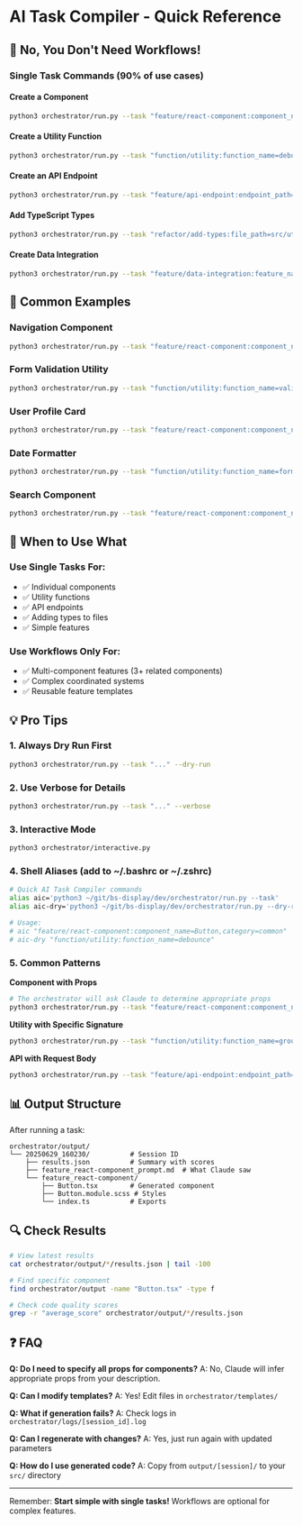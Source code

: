 # AI Task Compiler - Quick Reference

## 🚀 No, You Don't Need Workflows!

### Single Task Commands (90% of use cases)

#### Create a Component
```bash
python3 orchestrator/run.py --task "feature/react-component:component_name=Button,component_description=Primary button component,category=common"
```

#### Create a Utility Function  
```bash
python3 orchestrator/run.py --task "function/utility:function_name=debounce,function_description=Debounce function calls"
```

#### Create an API Endpoint
```bash
python3 orchestrator/run.py --task "feature/api-endpoint:endpoint_path=/api/users,method=GET,endpoint_description=Get all users"
```

#### Add TypeScript Types
```bash
python3 orchestrator/run.py --task "refactor/add-types:file_path=src/utils/helpers.js,type_requirements=Add types to all functions"
```

#### Create Data Integration
```bash
python3 orchestrator/run.py --task "feature/data-integration:feature_name=UserLoader,data_source=/api/users,transformation_description=Transform to UI format"
```

## 📝 Common Examples

### Navigation Component
```bash
python3 orchestrator/run.py --task "feature/react-component:component_name=NavBar,component_description=Main navigation bar with links,category=layout"
```

### Form Validation Utility
```bash
python3 orchestrator/run.py --task "function/utility:function_name=validateEmail,function_description=Validate email format,function_signature=(email: string): boolean"
```

### User Profile Card
```bash
python3 orchestrator/run.py --task "feature/react-component:component_name=UserCard,component_description=Display user info in a card,category=user"
```

### Date Formatter
```bash
python3 orchestrator/run.py --task "function/utility:function_name=formatDate,function_description=Format dates to readable strings,function_signature=(date: Date, format?: string): string"
```

### Search Component
```bash
python3 orchestrator/run.py --task "feature/react-component:component_name=SearchBar,component_description=Search input with dropdown results,category=common"
```

## 🎯 When to Use What

### Use Single Tasks For:
- ✅ Individual components
- ✅ Utility functions
- ✅ API endpoints
- ✅ Adding types to files
- ✅ Simple features

### Use Workflows Only For:
- ✅ Multi-component features (3+ related components)
- ✅ Complex coordinated systems
- ✅ Reusable feature templates

## 💡 Pro Tips

### 1. Always Dry Run First
```bash
python3 orchestrator/run.py --task "..." --dry-run
```

### 2. Use Verbose for Details
```bash
python3 orchestrator/run.py --task "..." --verbose
```

### 3. Interactive Mode
```bash
python3 orchestrator/interactive.py
```

### 4. Shell Aliases (add to ~/.bashrc or ~/.zshrc)
```bash
# Quick AI Task Compiler commands
alias aic='python3 ~/git/bs-display/dev/orchestrator/run.py --task'
alias aic-dry='python3 ~/git/bs-display/dev/orchestrator/run.py --dry-run --task'

# Usage:
# aic "feature/react-component:component_name=Button,category=common"
# aic-dry "function/utility:function_name=debounce"
```

### 5. Common Patterns

**Component with Props**
```bash
# The orchestrator will ask Claude to determine appropriate props
python3 orchestrator/run.py --task "feature/react-component:component_name=ProductCard,component_description=Display product with image title price and add to cart button,category=products"
```

**Utility with Specific Signature**
```bash
python3 orchestrator/run.py --task "function/utility:function_name=groupBy,function_signature=<T, K>(items: T[], key: (item: T) => K): Record<K, T[]>"
```

**API with Request Body**
```bash
python3 orchestrator/run.py --task "feature/api-endpoint:endpoint_path=/api/users,method=POST,endpoint_description=Create new user with email and password"
```

## 📊 Output Structure

After running a task:
```
orchestrator/output/
└── 20250629_160230/          # Session ID
    ├── results.json          # Summary with scores
    ├── feature_react-component_prompt.md  # What Claude saw
    └── feature_react-component/
        ├── Button.tsx        # Generated component
        ├── Button.module.scss # Styles
        └── index.ts          # Exports
```

## 🔍 Check Results
```bash
# View latest results
cat orchestrator/output/*/results.json | tail -100

# Find specific component
find orchestrator/output -name "Button.tsx" -type f

# Check code quality scores
grep -r "average_score" orchestrator/output/*/results.json
```

## ❓ FAQ

**Q: Do I need to specify all props for components?**
A: No, Claude will infer appropriate props from your description.

**Q: Can I modify templates?**
A: Yes! Edit files in `orchestrator/templates/`

**Q: What if generation fails?**
A: Check logs in `orchestrator/logs/[session_id].log`

**Q: Can I regenerate with changes?**
A: Yes, just run again with updated parameters

**Q: How do I use generated code?**
A: Copy from `output/[session]/` to your `src/` directory

---

Remember: **Start simple with single tasks!** Workflows are optional for complex features.